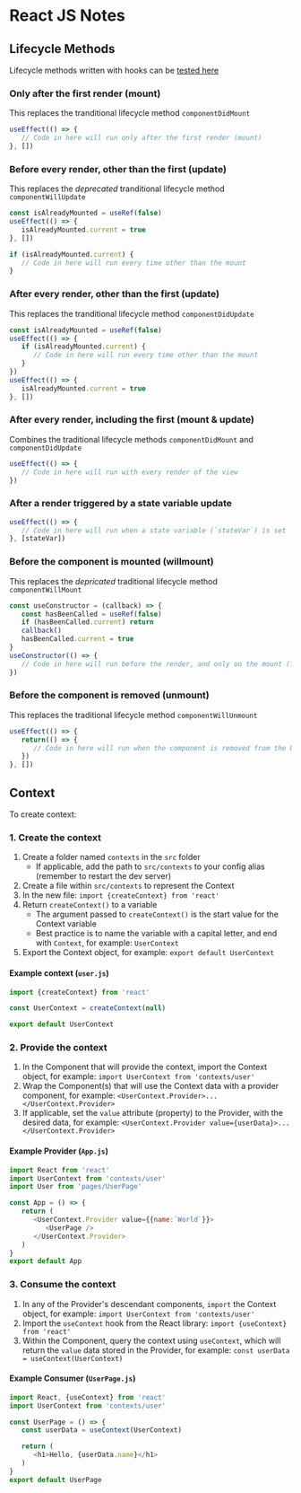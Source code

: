 # React JS Notes


## Lifecycle Methods

Lifecycle methods written with hooks can be [tested here](https://codepen.io/roccop/pen/gOgLGLv)

### Only after the first render (mount)
This replaces the tranditional lifecycle method `componentDidMount`

```js
useEffect(() => {
   // Code in here will run only after the first render (mount)
}, [])
```


### Before every render, other than the first (update)
This replaces the *deprecated* tranditional lifecycle method `componentWillUpdate`

```js
const isAlreadyMounted = useRef(false)
useEffect(() => {
   isAlreadyMounted.current = true
}, [])

if (isAlreadyMounted.current) {
   // Code in here will run every time other than the mount
}
```

### After every render, other than the first (update)
This replaces the tranditional lifecycle method `componentDidUpdate`

```js
const isAlreadyMounted = useRef(false)
useEffect(() => {
   if (isAlreadyMounted.current) {
      // Code in here will run every time other than the mount
   }
})
useEffect(() => {
   isAlreadyMounted.current = true
}, [])
```


### After every render, including the first (mount & update)
Combines the traditional lifecycle methods `componentDidMount` and `componentDidUpdate`

```js
useEffect(() => {
   // Code in here will run with every render of the view
})
```


### After a render triggered by a state variable update

```js
useEffect(() => {
   // Code in here will run when a state variable (`stateVar`) is set
}, [stateVar])
```



### Before the component is mounted (willmount)
This replaces the *depricated* traditional lifecycle method `componentWillMount`

```js
const useConstructor = (callback) => {
   const hasBeenCalled = useRef(false)
   if (hasBeenCalled.current) return
   callback()
   hasBeenCalled.current = true
}
useConstructor(() => {
   // Code in here will run before the render, and only on the mount (first call)
})
```


### Before the component is removed (unmount)
This replaces the traditional lifecycle method `componentWillUnmount`

```js
useEffect(() => {
   return(() => {
      // Code in here will run when the component is removed from the UI
   })
}, [])
```


## Context

To create context:

### 1. Create the context

1. Create a folder named `contexts` in the `src` folder
   - If applicable, add the path to `src/contexts` to your config alias (remember to restart the dev server)
2. Create a file within `src/contexts` to represent the Context
3. In the new file: `import {createContext} from 'react'`
4. Return `createContext()` to a variable
   - The argument passed to `createContext()` is the start value for the Context variable
   - Best practice is to name the variable with a capital letter, and end with `Context`, for example: `UserContext`
5. Export the Context object, for example: `export default UserContext`

#### Example context (`user.js`)

```js
import {createContext} from 'react'

const UserContext = createContext(null)

export default UserContext
```

### 2. Provide the context

1. In the Component that will provide the context, import the Context object, for example: `import UserContext from 'contexts/user'`
2. Wrap the Component(s) that will use the Context data with a provider component, for example: `<UserContext.Provider>...</UserContext.Provider>`
3. If applicable, set the `value` attribute (property) to the Provider, with the desired data, for example: `<UserContext.Provider value={userData}>...</UserContext.Provider>`

#### Example Provider (`App.js`)
```js
import React from 'react'
import UserContext from 'contexts/user'
import User from 'pages/UserPage'

const App = () => {
   return (
      <UserContext.Provider value={{name:`World`}}>
         <UserPage />
      </UserContext.Provider>
   )
}
export default App
```


### 3. Consume the context

1. In any of the Provider's descendant components, `import` the Context object, for example: `import UserContext from 'contexts/user'`
2. Import the `useContext` hook from the React library: `import {useContext} from 'react'`
3. Within the Component, query the context using `useContext`, which will return the `value` data stored in the Provider, for example: `const userData = useContext(UserContext)`


#### Example Consumer (`UserPage.js`)
```js
import React, {useContext} from 'react'
import UserContext from 'contexts/user'

const UserPage = () => {
   const userData = useContext(UserContext)

   return (
      <h1>Hello, {userData.name}</h1>
   )
}
export default UserPage
```